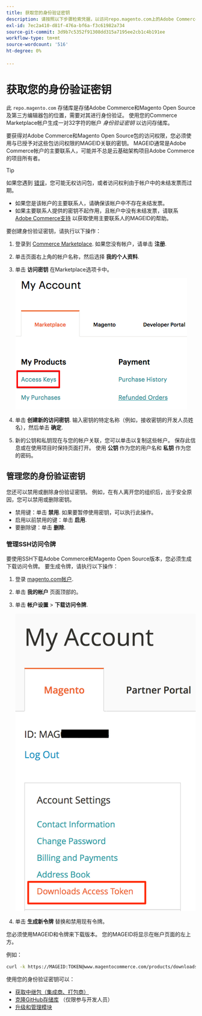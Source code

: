 ```yaml
---
title: 获取您的身份验证密钥
description: 请按照以下步骤检索凭据，以访问repo.magento.com上的Adobe Commerce和Magento Open Source编辑器包。
exl-id: 7ec2a410-d81f-476a-bf6a-f3c61982a734
source-git-commit: 3d9b7c5352f91308dd315a7195ee2cb1c4b191ee
workflow-type: tm+mt
source-wordcount: '516'
ht-degree: 0%

---
```


# 获取您的身份验证密钥

此 `repo.magento.com` 存储库是存储Adobe Commerce和Magento Open Source及第三方编辑器包的位置，需要对其进行身份验证。 使用您的Commerce Marketplace帐户生成一对32字符的帐户 *身份验证密钥* 以访问存储库。

要获得对Adobe Commerce和Magento Open Source包的访问权限，您必须使用与已授予对这些包访问权限的MAGEID关联的密钥。 MAGEID通常是Adobe Commerce帐户的主要联系人，可能并不总是云基础架构项目Adobe Commerce的项目所有者。

>[!TIP]
>
>如果您遇到 [错误](https://experienceleague.adobe.com/docs/commerce-knowledge-base/kb/troubleshooting/deployment/magento-commerce-cloud-repo-could-not-be-accessed-403-forbidden-or-404-not-found-error-when-deploying.html)，您可能无权访问包，或者访问权利由于帐户中的未结发票而过期。
>
>* 如果您是该帐户的主要联系人，请确保该帐户中不存在未结发票。
>* 如果主要联系人提供的密钥不起作用，且帐户中没有未结发票，请联系 [Adobe Commerce支持](https://experienceleague.adobe.com/docs/commerce-knowledge-base/kb/help-center-guide/magento-help-center-user-guide.html#submit-ticket) 以获取使用主要联系人的MAGEID的帮助。

要创建身份验证密钥，请执行以下操作：

1. 登录到 [Commerce Marketplace](https://commercemarketplace.adobe.com/). 如果您没有帐户，请单击 **注册**.

1. 单击页面右上角的帐户名称，然后选择 **我的个人资料**.

1. 单击 **访问密钥** 在Marketplace选项卡中。

   ![在Commerce Marketplace上获取安全访问密钥](../../assets/installation/cloud_access-key.png)

1. 单击 **创建新的访问密钥**. 输入密钥的特定名称（例如，接收密钥的开发人员姓名），然后单击 **确定**.

1. 新的公钥和私钥现在与您的帐户关联，您可以单击以复制这些帐户。 保存此信息或在使用项目时保持页面打开。 使用 **公钥** 作为您的用户名和 **私钥** 作为您的密码。

## 管理您的身份验证密钥

您还可以禁用或删除身份验证密钥。 例如，在有人离开您的组织后，出于安全原因，您可以禁用或删除密钥。

* 禁用键：单击 **禁用**. 如果要暂停使用密钥，可以执行此操作。
* 启用以前禁用的键：单击 **启用**.
* 要删除键：单击 **删除**.

### 管理SSH访问令牌

要使用SSH下载Adobe Commerce和Magento Open Source版本，您必须生成下载访问令牌。 要生成令牌，请执行以下操作：

1. 登录 [magento.com帐户](https://account.magento.com/customer/account/login).
1. 单击 **我的帐户** 页面顶部的。
1. 单击 **帐户设置** > **下载访问令牌**.

   ![访问您的密钥](../../assets/installation/connect_keys1.png)

1. 单击 **生成新令牌** 替换和禁用现有令牌。

您必须使用MAGEID和令牌来下载版本。 您的MAGEID将显示在帐户页面的左上方。

例如：

```bash
curl -k https://MAGEID:TOKEN@www.magentocommerce.com/products/downloads/info/help
```

使用您的身份验证密钥可以：

* [获取中继包（集成商、打包商）](../composer.md)
* [克隆GitHub存储库](https://developer.adobe.com/commerce/contributor/guides/install/clone-repository/) （仅限参与开发人员）
* [升级和管理模块](../../upgrade/modules/upgrade.md)
